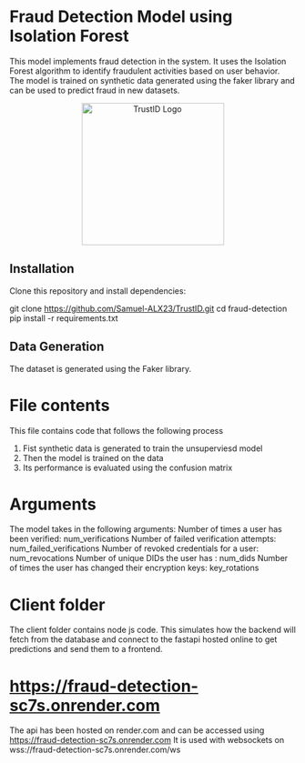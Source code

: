 # Fraud Detection Model using Isolation Forest  
This model implements fraud detection in the system. It uses the Isolation Forest algorithm to identify fraudulent activities based on user behavior. The model is trained on synthetic data generated using the faker library and can be used to predict fraud in new datasets.  

<p align="center">
  <img src="https://github.com/Nexa-Bites/trustid_front_and_backend/blob/main/WhatsApp%20Image%202025-03-20%20at%2013.23.22_3df22ccf.png?raw=true" alt="TrustID Logo" width="250">
</p>

## Installation  
Clone this repository and install dependencies:  

git clone https://github.com/Samuel-ALX23/TrustID.git
cd fraud-detection
pip install -r requirements.txt

## Data Generation  
The dataset is generated using the Faker library.


# File contents
This file contains code that follows the following process 
1. Fist synthetic data is generated to train the unsuperviesd model
2. Then the model is trained on the data
3. Its performance is evaluated using the confusion matrix 

# Arguments
The model takes in the following arguments:
Number of times a user has been verified: num_verifications
Number of failed verification attempts: num_failed_verifications
Number of revoked credentials for a user: num_revocations
Number of unique DIDs the user has : num_dids
Number of times the user has changed their encryption keys: key_rotations

# Client folder
The client folder contains node js code. This simulates how the backend will fetch from the database and connect to the fastapi hosted online to get predictions and send them to a frontend.

# https://fraud-detection-sc7s.onrender.com
The api has been hosted on render.com and can be accessed using https://fraud-detection-sc7s.onrender.com 
It is used with websockets on wss://fraud-detection-sc7s.onrender.com/ws